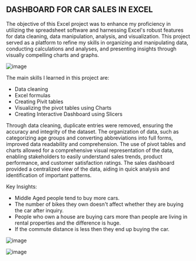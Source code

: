 ## DASHBOARD FOR CAR SALES IN EXCEL

The objective of this Excel project was to enhance my proficiency in utilizing the spreadsheet software and harnessing Excel's robust features for data cleaning, data manipulation, analysis, and visualization. This project served as a platform to refine my skills in organizing and manipulating data, conducting calculations and analyses, and presenting insights through visually compelling charts and graphs.

![image](https://github.com/kaushikk18/Excel/assets/80696077/33bfdac9-6c03-4dbe-857d-a60c4cc4504d)

The main skills I learned in this project are:
- Data cleaning
- Excel formulas
- Creating Pivit tables
- Visualizing the pivot tables using Charts
- Creating Interactive Dashboard using Slicers

Through data cleaning, duplicate entries were removed, ensuring the accuracy and integrity of the dataset. The organization of data, such as categorizing age groups and converting abbreviations into full forms, improved data readability and comprehension.
The use of pivot tables and charts allowed for a comprehensive visual representation of the data, enabling stakeholders to easily understand sales trends, product performance, and customer satisfaction ratings. The sales dashboard provided a centralized view of the data, aiding in quick analysis and identification of important patterns.  

Key Insights:
- Middle Aged people tend to buy more cars.
- The number of bikes they own doesn't affect whether they are buying the car after inquiry.
- People who own a house are buying cars more than people are living in rental properties and the difference is huge.
- If the commute distance is less then they end up buying the car.

![image](https://github.com/kaushikk18/Excel/assets/80696077/5abbefde-f3ba-44ec-9f5e-781622e43af4)

![image](https://github.com/kaushikk18/Excel/assets/80696077/4dd4dd52-e892-4744-a6ad-1df5a43dea2e)
